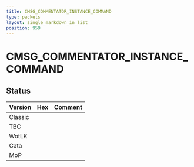 ```yaml
---
title: CMSG_COMMENTATOR_INSTANCE_COMMAND
type: packets
layout: single_markdown_in_list
position: 959
---
```


# CMSG_COMMENTATOR_INSTANCE_COMMAND

## Status

Version    | Hex        | Comment
---------- | ---------- | ---------- 
Classic    |            |
TBC        |            |
WotLK      |            |
Cata       |            |
MoP        |            |
